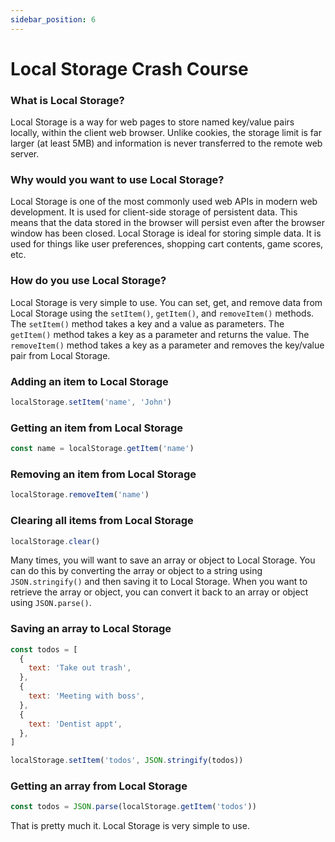 ```yaml
---
sidebar_position: 6
---
```


# Local Storage Crash Course

### What is Local Storage?

Local Storage is a way for web pages to store named key/value pairs locally, within the client web browser. Unlike cookies, the storage limit is far larger (at least 5MB) and information is never transferred to the remote web server.

### Why would you want to use Local Storage?

Local Storage is one of the most commonly used web APIs in modern web development. It is used for client-side storage of persistent data. This means that the data stored in the browser will persist even after the browser window has been closed. Local Storage is ideal for storing simple data. It is used for things like user preferences, shopping cart contents, game scores, etc.

### How do you use Local Storage?

Local Storage is very simple to use. You can set, get, and remove data from Local Storage using the `setItem()`, `getItem()`, and `removeItem()` methods. The `setItem()` method takes a key and a value as parameters. The `getItem()` method takes a key as a parameter and returns the value. The `removeItem()` method takes a key as a parameter and removes the key/value pair from Local Storage.

### Adding an item to Local Storage

```js
localStorage.setItem('name', 'John')
```

### Getting an item from Local Storage

```js
const name = localStorage.getItem('name')
```

### Removing an item from Local Storage

```js
localStorage.removeItem('name')
```

### Clearing all items from Local Storage

```js
localStorage.clear()
```

Many times, you will want to save an array or object to Local Storage. You can do this by converting the array or object to a string using `JSON.stringify()` and then saving it to Local Storage. When you want to retrieve the array or object, you can convert it back to an array or object using `JSON.parse()`.

### Saving an array to Local Storage

```js
const todos = [
  {
    text: 'Take out trash',
  },
  {
    text: 'Meeting with boss',
  },
  {
    text: 'Dentist appt',
  },
]

localStorage.setItem('todos', JSON.stringify(todos))
```

### Getting an array from Local Storage

```js
const todos = JSON.parse(localStorage.getItem('todos'))
```

That is pretty much it. Local Storage is very simple to use.
